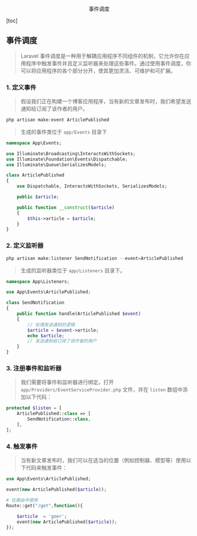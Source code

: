 <center>事件调度</center>



[toc]







## 事件调度

> Laravel 事件调度是一种用于解耦应用程序不同组件的机制，它允许你在应用程序中触发事件并且定义监听器来处理这些事件。通过使用事件调度，你可以将应用程序的各个部分分开，使其更加灵活、可维护和可扩展。







### 1. 定义事件

> 假设我们正在构建一个博客应用程序，当有新的文章发布时，我们希望发送通知给订阅了该作者的用户。

```php
php artisan make:event ArticlePublished
```

> 生成的事件类位于 `app/Events` 目录下

```php
namespace App\Events;

use Illuminate\Broadcasting\InteractsWithSockets;
use Illuminate\Foundation\Events\Dispatchable;
use Illuminate\Queue\SerializesModels;

class ArticlePublished
{
    use Dispatchable, InteractsWithSockets, SerializesModels;

    public $article;

    public function __construct($article)
    {
        $this->article = $article;
    }
}
```



### 2. 定义监听器

```php
php artisan make:listener SendNotification --event=ArticlePublished
```

> 生成的监听器类位于 `app/Listeners` 目录下。

```php
namespace App\Listeners;

use App\Events\ArticlePublished;

class SendNotification
{
    public function handle(ArticlePublished $event)
    {
        // 处理发送通知的逻辑
        $article = $event->article;
        echo $article;
        // 发送通知给订阅了该作者的用户
    }
}
```



### 3. 注册事件和监听器

> 我们需要将事件和监听器进行绑定。打开 `app/Providers/EventServiceProvider.php` 文件，并在 `listen` 数组中添加以下代码：

```php
protected $listen = [
    ArticlePublished::class => [
        SendNotification::class,
    ],
];
```





### 4. 触发事件

> 当有新文章发布时，我们可以在适当的位置（例如控制器、模型等）使用以下代码来触发事件：

```php
use App\Events\ArticlePublished;

event(new ArticlePublished($article));
```

```php
# 在路由中使用
Route::get("/get",function(){
    
    $article  = 'goer';
    event(new ArticlePublished($article));
});
```

